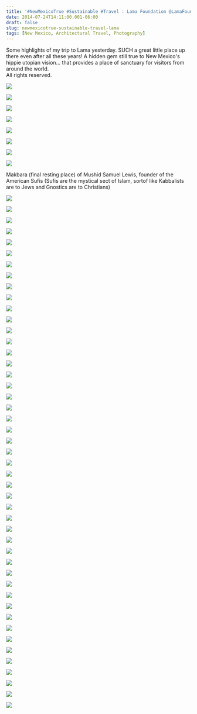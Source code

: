 ```yaml
---
title: '#NewMexicoTrue #Sustainable #Travel : Lama Foundation @LamaFoundation'
date: 2014-07-24T14:11:00.001-06:00
draft: false
slug: newmexicotrue-sustainable-travel-lama
tags: [New Mexico, Architectural Travel, Photography]
---
```


Some highlights of my trip to Lama yesterday. SUCH a great little place up there even after all these years! A hidden gem still true to New Mexico's hippie utopian vision... that provides a place of sanctuary for visitors from around the world.  
All rights reserved.  
  

![](/images/blog/legacy/Lama+(5)+(Small).JPG)

  

![](/images/blog/legacy/Lama+(1)+(Small).JPG)

  

![](/images/blog/legacy/Lama+(3)+(Small).JPG)

  

![](/images/blog/legacy/Lama+(6)+(Small).JPG)

  

![](/images/blog/legacy/Lama+(14)+(Small).JPG)

  

![](/images/blog/legacy/Lama+(28)+(Small).JPG)

  

![](/images/blog/legacy/Lama+(29)+(Small).JPG)

  

![](/images/blog/legacy/Lama+(31)+(Small).JPG)

Makbara (final resting place) of Mushid Samuel Lewis, founder of the American Sufis (Sufis are the mystical sect of Islam, sortof like Kabbalists are to Jews and Gnostics are to Christians)

![](/images/blog/legacy/Lama+(32)+(Small).JPG)

  

![](/images/blog/legacy/Lama+(33)+(Small).JPG)

  

![](/images/blog/legacy/Lama+(35)+(Small).JPG)

  

![](/images/blog/legacy/Lama+(36)+(Small).JPG)

  

![](/images/blog/legacy/Lama+(37)+(Small).JPG)

  

![](/images/blog/legacy/Lama+(40)+(Small).JPG)

  

![](/images/blog/legacy/Lama+(46)+(Small).JPG)

  

![](/images/blog/legacy/Lama+(48)+(Small).JPG)

  

![](/images/blog/legacy/Lama+(50)+(Small).JPG)

  

![](/images/blog/legacy/Lama+(51)+(Small).JPG)

  

![](/images/blog/legacy/Lama+(52)+(Small).JPG)

  

![](/images/blog/legacy/Lama+(53)+(Small).JPG)

  

![](/images/blog/legacy/Lama+(55)+(Small).JPG)

  

![](/images/blog/legacy/Lama+(56)+(Small).JPG)

  

![](/images/blog/legacy/Lama+(59)+(Small).JPG)

  

![](/images/blog/legacy/Lama+(60)+(Small).JPG)

  

![](/images/blog/legacy/Lama+(62)+(Small).JPG)

  

![](/images/blog/legacy/Lama+(63)+(Small).JPG)

  

![](/images/blog/legacy/Lama+(64)+(Small).JPG)

  

![](/images/blog/legacy/Lama+(65)+(Small).JPG)

  

![](/images/blog/legacy/Lama+(67)+(Small).JPG)

  

![](/images/blog/legacy/Lama+(68)+(Small).JPG)

  

![](/images/blog/legacy/Lama+(70)+(Small).JPG)

  

![](/images/blog/legacy/Lama+(75)+(Small).JPG)

  

![](/images/blog/legacy/Lama+(80)+(Small).jpg)

  

![](/images/blog/legacy/Lama+(83)+(Small).JPG)

  

![](/images/blog/legacy/Lama+(86)+(Small).JPG)

  

![](/images/blog/legacy/Lama+(87)+(Small).JPG)

  

![](/images/blog/legacy/Lama+(88)+(Small).JPG)

  

![](/images/blog/legacy/Lama+(90)+(Small).JPG)

  

![](/images/blog/legacy/Lama+(91)+(Small).JPG)

  

![](/images/blog/legacy/Lama+(92)+(Small).JPG)

  

![](/images/blog/legacy/Lama+(93)+(Small).JPG)

  

![](/images/blog/legacy/Lama+(94)+(Small).JPG)

  

![](/images/blog/legacy/Lama+(95)+(Small).JPG)

  

![](/images/blog/legacy/Lama+(97)+(Small).JPG)

  

![](/images/blog/legacy/Lama+(98)+(Small).JPG)

  

![](/images/blog/legacy/Lama+(99)+(Small).JPG)

  

![](/images/blog/legacy/Lama+(100)+(Small).JPG)

  

![](/images/blog/legacy/Lama+(102)+(Small).JPG)

  

![](/images/blog/legacy/Lama+(103)+(Small).JPG)

  

![](/images/blog/legacy/Lama+(105)+(Small).JPG)

  

![](/images/blog/legacy/Lama+(110)+(Small).JPG)

  

![](/images/blog/legacy/Lama+(113)+(Small).JPG)

  

![](/images/blog/legacy/Lama+(115)+(Small).JPG)

  

![](/images/blog/legacy/Lama+(117)+(Small).JPG)

  

![](/images/blog/legacy/Lama+(119)+(Small).JPG)